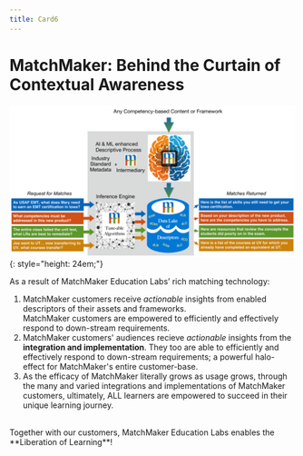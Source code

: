 ```yaml
---
title: Card6
---
```

# MatchMaker: Behind the Curtain of Contextual Awareness


![MatchMaker Complete Diagram](/mmassets/MM-Complete-v2.svg){: style="height: 24em;"}

As a result of MatchMaker Education Labs’ rich matching technology:

1. MatchMaker customers receive *actionable* insights from enabled descriptors of their assets and frameworks.<br/> MatchMaker customers are empowered to efficiently and effectively respond to down-stream requirements. 
2. MatchMaker customers' audiences recieve *actionable* insights from the  **integration and implementation**. They too are able to efficiently and effectively respond to down-stream requirements; a powerful halo-effect for MatchMaker's entire customer-base. 
3. As the efficacy of MatchMaker literally grows as usage grows, through the many and varied integrations and implementations of MatchMaker customers, ultimately, ALL learners are empowered to succeed in their unique learning journey.<br/><br/>
<p class="text-center">Together with our customers, MatchMaker Education Labs enables the **Liberation of Learning**!</p>

